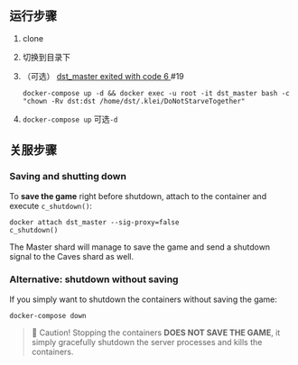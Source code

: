 ## 运行步骤

1. clone

2. 切换到目录下

3. （可选）  [dst_master exited with code 6 ](https://github.com/mathielo/dst-dedicated-server/issues/19#top)  #19

   ```
   docker-compose up -d && docker exec -u root -it dst_master bash -c "chown -Rv dst:dst /home/dst/.klei/DoNotStarveTogether"

4. `docker-compose up` 可选`-d`

## 关服步骤

### Saving and shutting down

To **save the game** right before shutdown, attach to the container and execute `c_shutdown()`:

```
docker attach dst_master --sig-proxy=false
c_shutdown()
```

The Master shard will manage to save the game and send a shutdown signal to the Caves shard as well.

### Alternative: shutdown without saving

If you simply want to shutdown the containers without saving the game:

```
docker-compose down
```

> 🛑 Caution! Stopping the containers **DOES NOT SAVE THE GAME**, it simply gracefully shutdown the server processes and kills the containers.